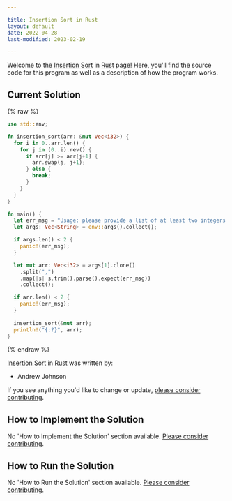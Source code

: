 ```yaml
---

title: Insertion Sort in Rust
layout: default
date: 2022-04-28
last-modified: 2023-02-19

---
```


Welcome to the [Insertion Sort](https://sampleprograms.io/projects/insertion-sort) in [Rust](https://sampleprograms.io/languages/rust) page! Here, you'll find the source code for this program as well as a description of how the program works.

## Current Solution

{% raw %}

```rust
use std::env;

fn insertion_sort(arr: &mut Vec<i32>) {
  for i in 0..arr.len() {
    for j in (0..i).rev() {
      if arr[j] >= arr[j+1] {
        arr.swap(j, j+1);
      } else {
        break;
      }
    }
  }
}

fn main() {
  let err_msg = "Usage: please provide a list of at least two integers to sort in the format \"1, 2, 3, 4, 5\"";
  let args: Vec<String> = env::args().collect();

  if args.len() < 2 {
    panic!(err_msg);
  }

  let mut arr: Vec<i32> = args[1].clone()
    .split(",")
    .map(|s| s.trim().parse().expect(err_msg))
    .collect();

  if arr.len() < 2 {
    panic!(err_msg);
  }
  
  insertion_sort(&mut arr);
  println!("{:?}", arr);
}
```

{% endraw %}

[Insertion Sort](https://sampleprograms.io/projects/insertion-sort) in [Rust](https://sampleprograms.io/languages/rust) was written by:

- Andrew Johnson

If you see anything you'd like to change or update, [please consider contributing](https://github.com/TheRenegadeCoder/sample-programs).

## How to Implement the Solution

No 'How to Implement the Solution' section available. [Please consider contributing](https://github.com/TheRenegadeCoder/sample-programs-website).

## How to Run the Solution

No 'How to Run the Solution' section available. [Please consider contributing](https://github.com/TheRenegadeCoder/sample-programs-website).